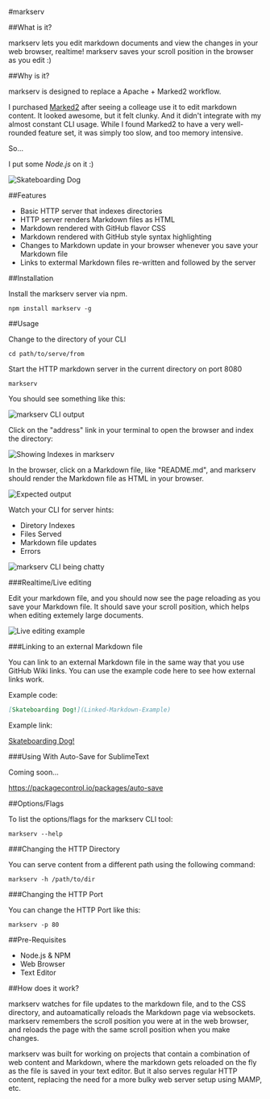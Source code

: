 #markserv

##What is it?

markserv lets you edit markdown documents and view the changes in your web browser, realtime! markserv saves your scroll position in the browser as you edit :)

##Why is it?

markserv is designed to replace a Apache + Marked2 workflow. 

I purchased [Marked2](http://marked2app.com/) after seeing a colleage use it to edit markdown content. It looked awesome, but it felt clunky. And it didn't integrate with my almost constant CLI usage. While I found Marked2 to have a very well-rounded feature set, it was simply too slow, and too memory intensive.

So...

I put some _Node.js_ on it :)

![Skateboarding Dog](http://media.giphy.com/media/yN6TNQhiIxeW4/giphy.gif)

##Features

 - Basic HTTP server that indexes directories
 - HTTP server renders Markdown files as HTML
 - Markdown rendered with GitHub flavor CSS
 - Markdown rendered with GitHub style syntax highlighting
 - Changes to Markdown update in your browser whenever you save your Markdown file
 - Links to extermal Markdown files re-written and followed by the server

##Installation

Install the markserv server via npm.

```shell
npm install markserv -g
```

##Usage

Change to the directory of your CLI

    cd path/to/serve/from

Start the HTTP markdown server in the current directory on port 8080

    markserv

You should see something like this:

![markserv CLI output](http://i.imgur.com/Ii8ydEN.png)

Click on the "address" link in your terminal to open the browser and index the directory:

![Showing Indexes in markserv](http://i.imgur.com/hwWULtl.png)

In the browser, click on a Markdown file, like "README.md", and markserv should render the Markdown file as HTML in your browser.

![Expected output](http://i.imgur.com/yWv8dGZ.png)

Watch your CLI for server hints:

 - Diretory Indexes
 - Files Served
 - Markdown file updates
 - Errors

![markserv CLI being chatty](http://i.imgur.com/TuO78gt.png)

###Realtime/Live editing

Edit your markdown file, and you should now see the page reloading as you save your Markdown file. It should save your scroll position, which helps when editing extemely large documents.

![Live editing example](http://i.imgur.com/duvFBOF.gif)

###Linking to an external Markdown file

You can link to an external Markdown file in the same way that you use GitHub Wiki links. You can use the example code here to see how external links work.

Example code:

```md
[Skateboarding Dog!](Linked-Markdown-Example)
```

Example link:

[Skateboarding Dog!](Linked-Markdown-Example)


###Using With Auto-Save for SublimeText

Coming soon...

https://packagecontrol.io/packages/auto-save






##Options/Flags

To list the options/flags for the markserv CLI tool:

```shell
markserv --help
```

###Changing the HTTP Directory

You can serve content from a different path using the following command:

```shell
markserv -h /path/to/dir
```

###Changing the HTTP Port

You can change the HTTP Port  like this:

```shell
markserv -p 80
```




##Pre-Requisites

 - Node.js & NPM
 - Web Browser
 - Text Editor



##How does it work?

markserv watches for file updates to the markdown file, and to the CSS directory, and autoamatically reloads the Markdown page via websockets. markserv remembers the scroll position you were at in the web browser, and reloads the page with the same scroll position when you make changes.

markserv was built for working on projects that contain a combination of web content and Markdown, where the markdown gets reloaded on the fly as the file is saved in your text editor. But it also serves regular HTTP content, replacing the need for a more bulky web server setup using MAMP, etc.
